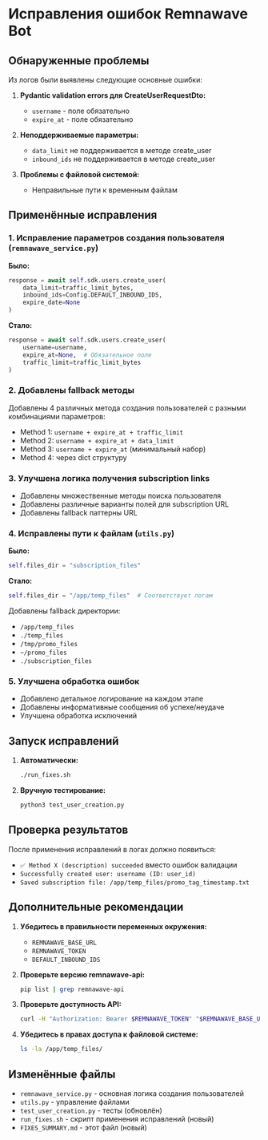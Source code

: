 # Исправления ошибок Remnawave Bot

## Обнаруженные проблемы

Из логов были выявлены следующие основные ошибки:

1. **Pydantic validation errors для CreateUserRequestDto:**
   - `username` - поле обязательно
   - `expire_at` - поле обязательно

2. **Неподдерживаемые параметры:**
   - `data_limit` не поддерживается в методе create_user
   - `inbound_ids` не поддерживается в методе create_user

3. **Проблемы с файловой системой:**
   - Неправильные пути к временным файлам

## Применённые исправления

### 1. Исправление параметров создания пользователя (`remnawave_service.py`)

**Было:**
```python
response = await self.sdk.users.create_user(
    data_limit=traffic_limit_bytes,
    inbound_ids=Config.DEFAULT_INBOUND_IDS,
    expire_date=None
)
```

**Стало:**
```python
response = await self.sdk.users.create_user(
    username=username,
    expire_at=None,  # Обязательное поле
    traffic_limit=traffic_limit_bytes
)
```

### 2. Добавлены fallback методы

Добавлены 4 различных метода создания пользователей с разными комбинациями параметров:
- Method 1: `username + expire_at + traffic_limit`
- Method 2: `username + expire_at + data_limit`
- Method 3: `username + expire_at` (минимальный набор)
- Method 4: через dict структуру

### 3. Улучшена логика получения subscription links

- Добавлены множественные методы поиска пользователя
- Добавлены различные варианты полей для subscription URL
- Добавлены fallback паттерны URL

### 4. Исправлены пути к файлам (`utils.py`)

**Было:**
```python
self.files_dir = "subscription_files"
```

**Стало:**
```python
self.files_dir = "/app/temp_files"  # Соответствует логам
```

Добавлены fallback директории:
- `/app/temp_files`
- `./temp_files`
- `/tmp/promo_files`
- `~/promo_files`
- `./subscription_files`

### 5. Улучшена обработка ошибок

- Добавлено детальное логирование на каждом этапе
- Добавлены информативные сообщения об успехе/неудаче
- Улучшена обработка исключений

## Запуск исправлений

1. **Автоматически:**
   ```bash
   ./run_fixes.sh
   ```

2. **Вручную тестирование:**
   ```bash
   python3 test_user_creation.py
   ```

## Проверка результатов

После применения исправлений в логах должно появиться:
- `✅ Method X (description) succeeded` вместо ошибок валидации
- `Successfully created user: username (ID: user_id)`
- `Saved subscription file: /app/temp_files/promo_tag_timestamp.txt`

## Дополнительные рекомендации

1. **Убедитесь в правильности переменных окружения:**
   - `REMNAWAVE_BASE_URL`
   - `REMNAWAVE_TOKEN`
   - `DEFAULT_INBOUND_IDS`

2. **Проверьте версию remnawave-api:**
   ```bash
   pip list | grep remnawave-api
   ```

3. **Проверьте доступность API:**
   ```bash
   curl -H "Authorization: Bearer $REMNAWAVE_TOKEN" "$REMNAWAVE_BASE_URL/api/users"
   ```

4. **Убедитесь в правах доступа к файловой системе:**
   ```bash
   ls -la /app/temp_files/
   ```

## Изменённые файлы

- `remnawave_service.py` - основная логика создания пользователей
- `utils.py` - управление файлами  
- `test_user_creation.py` - тесты (обновлён)
- `run_fixes.sh` - скрипт применения исправлений (новый)
- `FIXES_SUMMARY.md` - этот файл (новый)